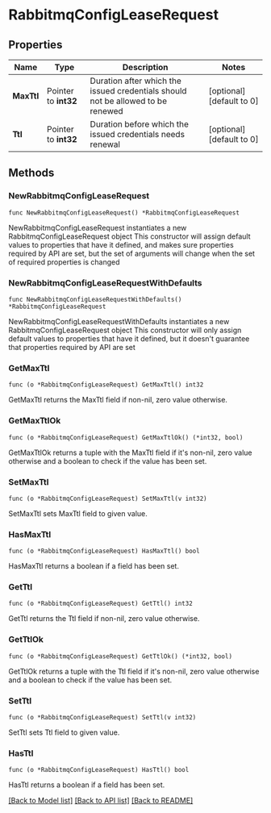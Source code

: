 # RabbitmqConfigLeaseRequest

## Properties

Name | Type | Description | Notes
------------ | ------------- | ------------- | -------------
**MaxTtl** | Pointer to **int32** | Duration after which the issued credentials should not be allowed to be renewed | [optional] [default to 0]
**Ttl** | Pointer to **int32** | Duration before which the issued credentials needs renewal | [optional] [default to 0]

## Methods

### NewRabbitmqConfigLeaseRequest

`func NewRabbitmqConfigLeaseRequest() *RabbitmqConfigLeaseRequest`

NewRabbitmqConfigLeaseRequest instantiates a new RabbitmqConfigLeaseRequest object
This constructor will assign default values to properties that have it defined,
and makes sure properties required by API are set, but the set of arguments
will change when the set of required properties is changed

### NewRabbitmqConfigLeaseRequestWithDefaults

`func NewRabbitmqConfigLeaseRequestWithDefaults() *RabbitmqConfigLeaseRequest`

NewRabbitmqConfigLeaseRequestWithDefaults instantiates a new RabbitmqConfigLeaseRequest object
This constructor will only assign default values to properties that have it defined,
but it doesn't guarantee that properties required by API are set

### GetMaxTtl

`func (o *RabbitmqConfigLeaseRequest) GetMaxTtl() int32`

GetMaxTtl returns the MaxTtl field if non-nil, zero value otherwise.

### GetMaxTtlOk

`func (o *RabbitmqConfigLeaseRequest) GetMaxTtlOk() (*int32, bool)`

GetMaxTtlOk returns a tuple with the MaxTtl field if it's non-nil, zero value otherwise
and a boolean to check if the value has been set.

### SetMaxTtl

`func (o *RabbitmqConfigLeaseRequest) SetMaxTtl(v int32)`

SetMaxTtl sets MaxTtl field to given value.

### HasMaxTtl

`func (o *RabbitmqConfigLeaseRequest) HasMaxTtl() bool`

HasMaxTtl returns a boolean if a field has been set.

### GetTtl

`func (o *RabbitmqConfigLeaseRequest) GetTtl() int32`

GetTtl returns the Ttl field if non-nil, zero value otherwise.

### GetTtlOk

`func (o *RabbitmqConfigLeaseRequest) GetTtlOk() (*int32, bool)`

GetTtlOk returns a tuple with the Ttl field if it's non-nil, zero value otherwise
and a boolean to check if the value has been set.

### SetTtl

`func (o *RabbitmqConfigLeaseRequest) SetTtl(v int32)`

SetTtl sets Ttl field to given value.

### HasTtl

`func (o *RabbitmqConfigLeaseRequest) HasTtl() bool`

HasTtl returns a boolean if a field has been set.


[[Back to Model list]](../README.md#documentation-for-models) [[Back to API list]](../README.md#documentation-for-api-endpoints) [[Back to README]](../README.md)



